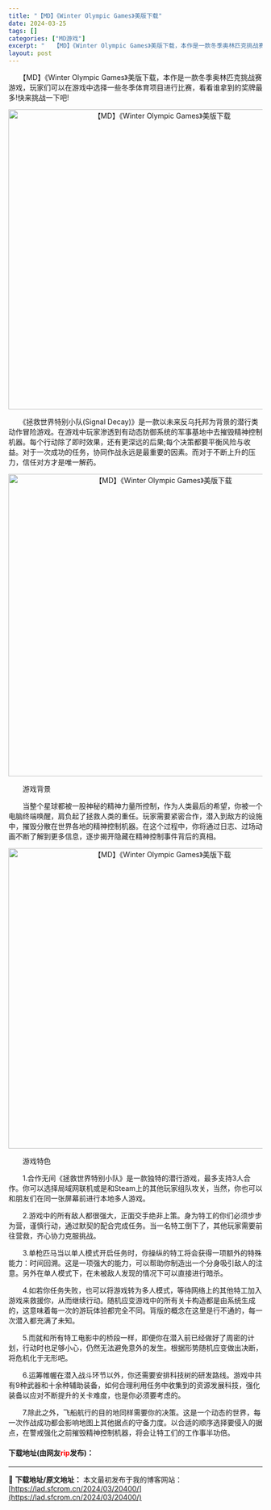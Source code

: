 ```yaml
---
title: "【MD】《Winter Olympic Games》美版下载"
date: 2024-03-25
tags: []
categories: ["MD游戏"]
excerpt: "　　【MD】《Winter Olympic Games》美版下载，本作是一款冬季奥林匹克挑战赛游戏，玩家们可以在游戏中选择一些冬季体育项目进行比赛，看看谁拿到的奖牌最多!快来挑战一下吧! 　　《拯救世界特别小队(Signal Decay)》是一款以未来反乌托邦为背景的潜行类动作冒险游戏。在游戏中玩家&hellip;"
layout: post
---
```


 <p>　　【MD】《Winter Olympic Games》美版下载，本作是一款冬季奥林匹克挑战赛游戏，玩家们可以在游戏中选择一些冬季体育项目进行比赛，看看谁拿到的奖牌最多!快来挑战一下吧!</p> <p align="center"><img align="" border="0" src="https://lad.sfcrom.cn/wp-content/uploads/2024/03/20240325_6601160fd0970.png" width="594" alt="【MD】《Winter Olympic Games》美版下载" /></p> <p>　　《拯救世界特别小队(Signal Decay)》是一款以未来反乌托邦为背景的潜行类动作冒险游戏。在游戏中玩家渗透到有动态防御系统的军事基地中去摧毁精神控制机器。每个行动除了即时效果，还有更深远的后果;每个决策都要平衡风险与收益。对于一次成功的任务，协同作战永远是最重要的因素。而对于不断上升的压力，信任对方才是唯一解药。</p> <p align="center"><img align="" border="0" src="https://lad.sfcrom.cn/wp-content/uploads/2024/03/20240325_66011610e1bef.png" width="599" alt="【MD】《Winter Olympic Games》美版下载" /></p> <p>　　游戏背景</p> <p>　　当整个星球都被一股神秘的精神力量所控制，作为人类最后的希望，你被一个电脑终端唤醒，肩负起了拯救人类的重任。玩家需要紧密合作，潜入到敌方的设施中，摧毁分散在世界各地的精神控制机器。在这个过程中，你将通过日志、过场动画不断了解到更多信息，逐步揭开隐藏在精神控制事件背后的真相。</p> <p align="center"><img align="" border="0" src="https://lad.sfcrom.cn/wp-content/uploads/2024/03/20240325_66011611ee24d.png" width="595" alt="【MD】《Winter Olympic Games》美版下载" /></p> <p>　　游戏特色</p> <p>　　1.合作无间《拯救世界特别小队》是一款独特的潜行游戏，最多支持3人合作。你可以选择局域网联机或是和Steam上的其他玩家组队攻关，当然，你也可以和朋友们在同一张屏幕前进行本地多人游戏。</p> <p>　　2.游戏中的所有敌人都很强大，正面交手绝非上策。身为特工的你们必须步步为营，谨慎行动，通过默契的配合完成任务。当一名特工倒下了，其他玩家需要前往营救，齐心协力克服挑战。</p> <p>　　3.单枪匹马当以单人模式开启任务时，你操纵的特工将会获得一项额外的特殊能力：时间回溯。这是一项强大的能力，可以帮助你制造出一个分身吸引敌人的注意。另外在单人模式下，在未被敌人发现的情况下可以直接进行暗杀。</p> <p>　　4.如若你任务失败，也可以将游戏转为多人模式，等待网络上的其他特工加入游戏来救援你，从而继续行动。随机应变游戏中的所有关卡构造都是由系统生成的，这意味着每一次的游玩体验都完全不同。背版的概念在这里是行不通的，每一次潜入都充满了未知。</p> <p>　　5.而就和所有特工电影中的桥段一样，即便你在潜入前已经做好了周密的计划，行动时也足够小心，仍然无法避免意外的发生。根据形势随机应变做出决断，将危机化于无形吧。</p> <p>　　6.运筹帷幄在潜入战斗环节以外，你还需要安排科技树的研发路线。游戏中共有9种武器和十余种辅助装备，如何合理利用任务中收集到的资源发展科技，强化装备以应对不断提升的关卡难度，也是你必须要考虑的。</p> <p>　　7.除此之外，飞船航行的目的地同样需要你的决策。这是一个动态的世界，每一次作战成功都会影响地图上其他据点的守备力度。以合适的顺序选择要侵入的据点，在警戒强化之前摧毁精神控制机器，将会让特工们的工作事半功倍。</p> <p><h4>下载地址(由网友<font color="red">rip</font>发布)：</h4></p> 

---
📖 **下载地址/原文地址：** 本文最初发布于我的博客网站：[https://lad.sfcrom.cn/2024/03/20400/](https://lad.sfcrom.cn/2024/03/20400/)
